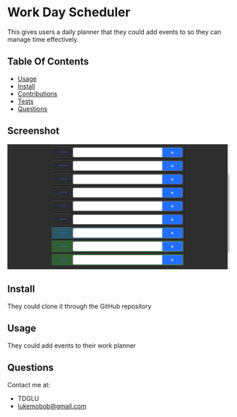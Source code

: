 
# Work Day Scheduler

This gives users a daily planner that they could add events to so they can manage time effectively.

## Table Of Contents
- [Usage](#usage)
- [Install](#install)
- [Contributions](#contributions)
- [Tests](#tests)
- [Questions](#questions)

## Screenshot
<img src="./assets/imgs/screenshot.png">

## Install
They could clone it through the GitHub repository

## Usage
They could add events to their work planner

## Questions
Contact me at:
- TDGLU 
- lukemobob@gmail.com
  
  